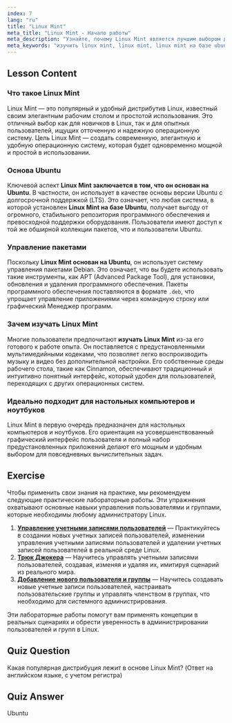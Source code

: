 ```yaml
---
index: 7
lang: "ru"
title: "Linux Mint"
meta_title: "Linux Mint - Начало работы"
meta_description: "Узнайте, почему Linux Mint является лучшим выбором для новичков. Изучите Linux Mint, основанный на Ubuntu, и ознакомьтесь с его удобным интерфейсом, управлением пакетами и функциями рабочего стола."
meta_keywords: "изучить linux mint, linux mint, linux mint на базе ubuntu, linux mint основан на ubuntu, на базе ubuntu, linux для начинающих, дистрибутив linux, менеджер пакетов debian"
---
```


## Lesson Content

### Что такое Linux Mint

Linux Mint — это популярный и удобный дистрибутив Linux, известный своим элегантным рабочим столом и простотой использования. Это отличный выбор как для новичков в Linux, так и для опытных пользователей, ищущих отточенную и надежную операционную систему. Цель Linux Mint — создать современную, элегантную и удобную операционную систему, которая будет одновременно мощной и простой в использовании.

### Основа Ubuntu

Ключевой аспект **Linux Mint заключается в том, что он основан на Ubuntu**. В частности, он использует в качестве основы версии Ubuntu с долгосрочной поддержкой (LTS). Это означает, что любая система, в которой установлен **Linux Mint на базе Ubuntu**, получает выгоду от огромного, стабильного репозитория программного обеспечения и превосходной поддержки оборудования. Пользователи имеют доступ к той же обширной коллекции пакетов, что и пользователи Ubuntu.

### Управление пакетами

Поскольку **Linux Mint основан на Ubuntu**, он использует систему управления пакетами Debian. Это означает, что вы будете использовать такие инструменты, как APT (Advanced Package Tool), для установки, обновления и удаления программного обеспечения. Пакеты программного обеспечения поставляются в формате `.deb`, что упрощает управление приложениями через командную строку или графический Менеджер программ.

### Зачем изучать Linux Mint

Многие пользователи предпочитают **изучать Linux Mint** из-за его готового к работе опыта. Он поставляется с предустановленными мультимедийными кодеками, что позволяет легко воспроизводить музыку и видео без дополнительной настройки. Его собственные среды рабочего стола, такие как Cinnamon, обеспечивают традиционный и интуитивно понятный интерфейс, который удобен для пользователей, переходящих с других операционных систем.

### Идеально подходит для настольных компьютеров и ноутбуков

Linux Mint в первую очередь предназначен для настольных компьютеров и ноутбуков. Его ориентация на усовершенствованный графический интерфейс пользователя и полный набор предустановленных приложений делают его мощным и удобным выбором для повседневных вычислительных задач.

## Exercise

Чтобы применить свои знания на практике, мы рекомендуем следующие практические лабораторные работы. Эти упражнения охватывают основные навыки управления пользователями и группами, которые необходимы любому администратору Linux.

1. **[Управление учетными записями пользователей](https://labex.io/ru/labs/linux-user-account-management-49)** — Практикуйтесь в создании новых учетных записей пользователей, изменении управления учетными записями пользователей и удалении учетных записей пользователей в реальной среде Linux.
2. **[Трюк Джокера](https://labex.io/ru/labs/linux-the-joker-s-trick-270247)** — Научитесь управлять учетными записями пользователей, создавая, изменяя и удаляя их, имитируя сценарий из реального мира.
3. **[Добавление нового пользователя и группы](https://labex.io/ru/labs/linux-add-new-user-and-group-17987)** — Научитесь создавать новые учетные записи пользователей, настраивать пользовательские группы и управлять членством в группах, что необходимо для системного администрирования.

Эти лабораторные работы помогут вам применять концепции в реальных сценариях и обрести уверенность в администрировании пользователей и групп в Linux.

## Quiz Question

Какая популярная дистрибуция лежит в основе Linux Mint? (Ответ на английском языке, с учетом регистра)

## Quiz Answer

Ubuntu
